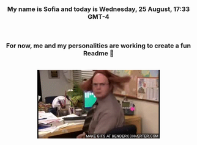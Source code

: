 


<div align="center">
<h3 >My name is Sofia and today is Wednesday, 25 August, 17:33 GMT-4</h3><br>
<h3 >For now, me and my personalities are working to create a fun Readme 👋
</h3><br>
<img src='img/dwight.gif' alt='working...'/>
</div>
